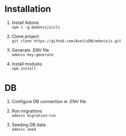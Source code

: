 # Installation

1. Install Adonis<br>
`npm i -g @adonisjs/cli`

2. Clone project<br>
`git clone https://github.com/AvetisDN/adonisjs.git`

3. Generate .ENV file<br>
`adonis key:generate`

4. Install modules<br>
`npm install`

# DB

1. Configure DB connection in .ENV file

2. Run migrations<br>
`adonis migration:run`

3. Seeding DB data<br>
`adonis seed`
